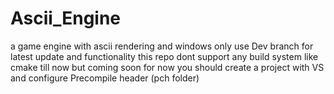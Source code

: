 # Ascii_Engine
a game engine with ascii rendering and windows only 
use Dev branch for latest update and functionality
this repo dont support any build system like cmake till now but coming soon
for now  you should create a project with VS and configure Precompile header (pch folder)
